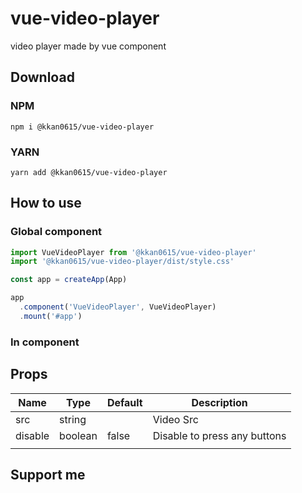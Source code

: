 # vue-video-player
video player made by vue component

## Download
### NPM
```shell
npm i @kkan0615/vue-video-player
```
### YARN
```shell
yarn add @kkan0615/vue-video-player
```

## How to use
### Global component
``` typescript
import VueVideoPlayer from '@kkan0615/vue-video-player'
import '@kkan0615/vue-video-player/dist/style.css'

const app = createApp(App)

app
  .component('VueVideoPlayer', VueVideoPlayer)
  .mount('#app')
```
### In component


## Props
| Name    | Type    | Default | Description                  |
|---------|---------|---------|------------------------------|
| src     | string  |         | Video Src                    |
| disable | boolean | false   | Disable to press any buttons |
|         |         |         |                              |

## Support me